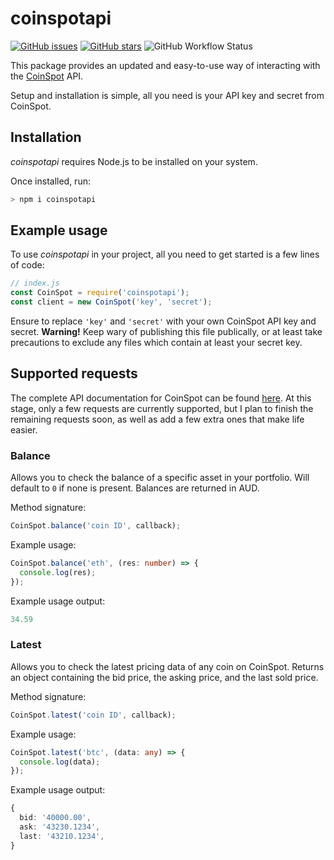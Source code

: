 # coinspotapi

[![GitHub issues](https://img.shields.io/github/issues/henry-burgess/coinspotapi)](https://github.com/henry-burgess/coinspotapi/issues)
[![GitHub stars](https://img.shields.io/github/stars/henry-burgess/coinspotapi)](https://github.com/henry-burgess/coinspotapi/stargazers)
![GitHub Workflow Status](https://img.shields.io/github/workflow/status/henry-burgess/coinspotapi/CI)

This package provides an updated and easy-to-use way of interacting with the [CoinSpot](https://www.coinspot.com.au/) API.

Setup and installation is simple, all you need is your API key and secret from CoinSpot.

## Installation

*coinspotapi* requires Node.js to be installed on your system.

Once installed, run:

```bash
> npm i coinspotapi
```

## Example usage

To use *coinspotapi* in your project, all you need to get started is a few lines of code:

```javascript
// index.js
const CoinSpot = require('coinspotapi');
const client = new CoinSpot('key', 'secret');
```

Ensure to replace `'key'` and `'secret'` with your own CoinSpot API key and secret. **Warning!** Keep wary of publishing this file publically, or at least take precautions to exclude any files which contain at least your secret key.

## Supported requests

The complete API documentation for CoinSpot can be found [here](https://www.coinspot.com.au/api). At this stage, only a few requests are currently supported, but I plan to finish the remaining requests soon, as well as add a few extra ones that make life easier.

### Balance

Allows you to check the balance of a specific asset in your portfolio. Will default to `0` if none is present. Balances are returned in AUD.

Method signature:
```typescript
CoinSpot.balance('coin ID', callback);
```

Example usage:
```typescript
CoinSpot.balance('eth', (res: number) => {
  console.log(res);
});
```

Example usage output:
```typescript
34.59
```

### Latest

Allows you to check the latest pricing data of any coin on CoinSpot. Returns an object containing the bid price, the asking price, and the last sold price.

Method signature:
```typescript
CoinSpot.latest('coin ID', callback);
```

Example usage:
```typescript
CoinSpot.latest('btc', (data: any) => {
  console.log(data);
});
```

Example usage output:
```typescript
{
  bid: '40000.00',
  ask: '43230.1234',
  last: '43210.1234',
}
```